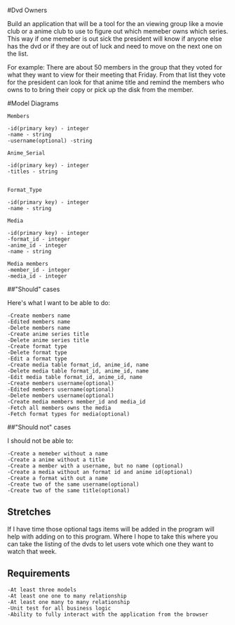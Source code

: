 #Dvd Owners

Build an application that will be a tool for the an viewing group like a movie club or a anime club to use to figure out which memeber owns which series.
This way if one memeber is out sick the president will know if anyone else has the dvd or if they are out of luck and need to move on the next one on the list.

For example: There are about 50 members in the group that they voted for what they want to view for their meeting that Friday. From that list they vote for the president can look for that anime title and remind the members who owns to to bring their copy or pick up the disk from the member.

#Model Diagrams

    Members
    
    -id(primary key) - integer
    -name - string
    -username(optional) -string
   
    Anime_Serial
    
    -id(primary key) - integer
    -titles - string
  

    Format_Type
    
    -id(primary key) - integer
    -name - string
 
    Media

    -id(primary key) - integer
    -format_id - integer
    -anime_id - integer
    -name - string
    
    Media members
    -member_id - integer
    -media_id - integer
 
##"Should" cases
 
 Here's what I want to be able to do:

    -Create members name
    -Edited members name
    -Delete members name
    -Create anime series title
    -Delete anime series title
    -Create format type
    -Delete format type
    -Edit a format type
    -Create media table format_id, anime_id, name
    -Delete media table format_id, anime_id, name
    -Edit media table format_id, anime_id, name
    -Create members username(optional)
    -Edited members username(optional)
    -Delete members username(optional)
    -Create media members member_id and media_id
    -Fetch all members owns the media
    -Fetch format types for media(optional)
    
##"Should not" cases
    
  I should not be able to:
    
    -Create a memeber without a name
    -Create a anime without a title
    -Create a member with a username, but no name (optional)
    -Create a media without an format id and anime id(optional)
    -Create a format with out a name
    -Create two of the same username(optional)
    -Create two of the same title(optional)
    
## Stretches

If I have time those optional tags items will be added in the program will help with adding on to this program. Where I hope to take this where you can take the listing of the dvds to let users vote which one they want to watch that week.

## Requirements
    -At least three models
    -At least one one to many relationship
    -At least one many to many relationship
    -Unit test for all business logic
    -Ability to fully interact with the application from the browser